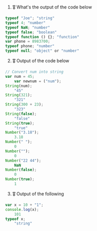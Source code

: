 1. 🎖 What's the output of the code below
```js
typeof "Joe"; "string"
typeof 4; "number"
typeof NaN; "number"
typeof false; "boolean"
typeof function () {}; "function"
var phone = 8983700; 
typeof phone; "number"
typeof null; "object" or "number"
```

2. 🎖 Output of the code below
```js
// Convert num into string
var num = 45; 
    var newnum = ("num");
String(num); 
    "45"
String(321); 
    "321"
String(300 + 23); 
    "323"
String(false); 
    "false"
String(true); 
    "true"
Number("3.18"); 
    3.18
Number(" "); 
    0
Number(""); 
    0
Number("22 44");
    NaN
Number(false);
    0
Number(true);
    1
```

3. 🎖 Output of the following

```js
var x = 10 + "1";
console.log(x);
    101
typeof x;
    "string"

```
